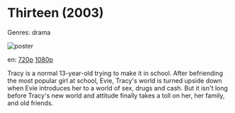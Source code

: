 # Thirteen (2003)

Genres: drama

![poster](http://image.tmdb.org/t/p/w500/6DovUDPK1ednXrc2klOAxABZzLe.jpg)

en:
  [720p](magnet:?xt=urn:btih:0A284B6ABD842BDA75EEDADACDEA972BBDA167E9&tr=udp://glotorrents.pw:6969/announce&tr=udp://tracker.opentrackr.org:1337/announce&tr=udp://torrent.gresille.org:80/announce&tr=udp://tracker.openbittorrent.com:80&tr=udp://tracker.coppersurfer.tk:6969&tr=udp://tracker.leechers-paradise.org:6969&tr=udp://p4p.arenabg.ch:1337&tr=udp://tracker.internetwarriors.net:1337)
  [1080p](magnet:?xt=urn:btih:4E8A610FC2E4E976FB853FAAD32C03AAC13AD102&tr=udp://glotorrents.pw:6969/announce&tr=udp://tracker.opentrackr.org:1337/announce&tr=udp://torrent.gresille.org:80/announce&tr=udp://tracker.openbittorrent.com:80&tr=udp://tracker.coppersurfer.tk:6969&tr=udp://tracker.leechers-paradise.org:6969&tr=udp://p4p.arenabg.ch:1337&tr=udp://tracker.internetwarriors.net:1337)
  


Tracy is a normal 13-year-old trying to make it in school. After befriending the most popular girl at school, Evie, Tracy's world is turned upside down when Evie introduces her to a world of sex, drugs and cash. But it isn't long before Tracy's new world and attitude finally takes a toll on her, her family, and old friends.